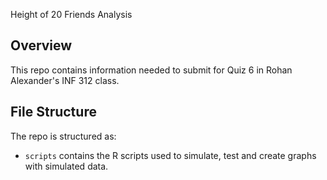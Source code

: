 Height of 20 Friends Analysis

## Overview

This repo contains information needed to submit for Quiz 6 in Rohan Alexander's INF 312 class.

## File Structure

The repo is structured as:

-   `scripts` contains the R scripts used to simulate, test and create graphs with simulated data.
